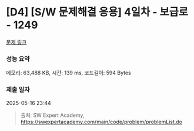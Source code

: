 # [D4] [S/W 문제해결 응용] 4일차 - 보급로 - 1249 

[문제 링크](https://swexpertacademy.com/main/code/problem/problemDetail.do?contestProbId=AV15QRX6APsCFAYD) 

### 성능 요약

메모리: 63,488 KB, 시간: 139 ms, 코드길이: 594 Bytes

### 제출 일자

2025-05-16 23:44



> 출처: SW Expert Academy, https://swexpertacademy.com/main/code/problem/problemList.do